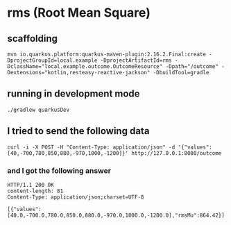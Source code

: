 # rms (Root Mean Square)

## scaffolding

```shell
mvn io.quarkus.platform:quarkus-maven-plugin:2.16.2.Final:create -DprojectGroupId=local.example -DprojectArtifactId=rms -DclassName="local.example.outcome.OutcomeResource" -Dpath="/outcome" -Dextensions="kotlin,resteasy-reactive-jackson" -DbuildTool=gradle
```

## running in development mode

```shell
./gradlew quarkusDev
```

## I tried to send the following data

```shell
curl -i -X POST -H "Content-Type: application/json" -d '{"values":[40,-700,780,850,880,-970,1000,-1200]}' http://127.0.0.1:8080/outcome
```

### and I got the following answer

```text
HTTP/1.1 200 OK
content-length: 81
Content-Type: application/json;charset=UTF-8

[{"values":[40.0,-700.0,780.0,850.0,880.0,-970.0,1000.0,-1200.0],"rmsMu":864.42}]
```
